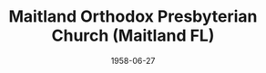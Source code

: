 ---
date: &id001 1958-06-27
end_date: null
location:
  address: null
  city: Maitland
  state: FL
minister:
- end: 1964-01-01
  name: Arthur Froelich
  start: 1958-06-27
  type: Pastor
ministers:
- Arthur Froelich
name: Maitland Orthodox Presbyterian Church
names:
- end: 1964-04-21
  name: Maitland Orthodox Presbyterian Church
  start: 1958-06-27
origination_date: *id001
raw_data: 'FLORIDA Maitland


  Maitland Orthodox Presbyterian Church  (June 27, 1958-April 21, 1964)

  (withdrew to the Bible Presbyterian Church, 1964)

  Pastor: Arthur Froelich, 1958-64

  '
received_from: null
states:
- FL
status:
  active: false
  end_date: 1964-04-21
  reason: withdrawal
  received_from: null
  withdrawal_to: Bible Presbyterian Church
title: Maitland Orthodox Presbyterian Church (Maitland FL)
withdrawal_to:
- Bible Presbyterian Church
year_established:
- 1958

---